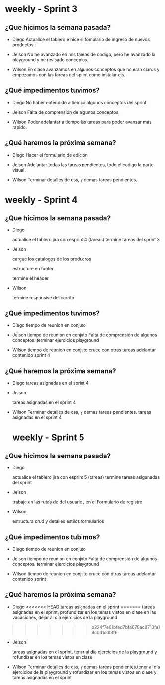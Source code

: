 # weekly - Sprint 3

## ¿Que hicimos la semana pasada?

- Diego 
Actualicé el tablero e hice el fomulario de ingreso de nuevos productos.

- Jeison
No he avanzado en mis tareas de codigo, pero he avanzado la playground y he revisado conceptos.

- Wilson 
En clase avanzamos en algunos conceptos que no eran claros y empezamos con las tareas del sprint como instalar ejs.
 
## ¿Qué impedimentos tuvimos?

- Diego
No haber entendido a tiempo algunos conceptos del sprint.

- Jeison
Falta de comprensión de algunos conceptos.

- Wilson
Poder adelantar a tiempo las tareas para poder avanzar más rapido.

## ¿Qué haremos la próxima semana? 

- Diego
Hacer el formulario de edición 

- Jeison
Adelantar todas las tareas pendientes, todo el codigo la parte visual.

- Wilson 
Terminar detalles de css, y demas tareas pendientes.


# weekly - Sprint 4

## ¿Que hicimos la semana pasada?

- Diego 

    actualice el tablero jira con esprint 4 (tareas)
    termine tareas del sprint 3

- Jeison

    cargue los catalogos de los producros 

    estructure en footer 

    termine el header 

- Wilson 

    termine responsive del carrito

 
## ¿Qué impedimentos tuvimos?

- Diego 
     tiempo de reunion en conjuto

- Jeison
    tiempo de reunion en conjuto
    Falta de comprensión de algunos conceptos.
    terminar ejercicios playground

- Wilson 
    tiempo de reunion en conjuto
    cruce con otras tareas 
    adelantar contenido sprint 4


## ¿Qué haremos la próxima semana? 

- Diego 
    tareas asignadas en el sprint 4

- Jeison 

    tareas asignadas en el sprint 4

- Wilson 
Terminar detalles de css, y demas tareas pendientes.
    tareas asignadas en el sprint 4


    # weekly - Sprint 5

## ¿Que hicimos la semana pasada?

- Diego 

    actualice el tablero jira con esprint 5 (tareas)
    termine tareas asiganadas del sprint 


- Jeison

    trabaje en las rutas de del usuario , en el Formulario de registro 
    

- Wilson 

    estructura crud y detalles estilos formularios

 
## ¿Qué impedimentos tubimos?

- Diego 
     tiempo de reunion en conjuto

- Jeison
    tiempo de reunion en conjuto
    Falta de comprensión de algunos conceptos.
    terminar ejercicios playground

- Wilson 
    tiempo de reunion en conjuto
    cruce con otras tareas 
    adelantar contenido sprint 


## ¿Qué haremos la próxima semana? 

- Diego 
<<<<<<< HEAD
    tareas asignadas en el sprint 
=======
    tareas asignadas en el sprint, profundizar en los temas vistos en clase en las vacaciones, dejar al día ejercicios de la playground
>>>>>>> b224f7e61bfed7bfa678ac8713fa19cbd1cdbff6

- Jeison 

    tareas asignadas en el sprint, tener al día ejercicios de la playground y rofundizar en los temas vistos en clase 
 

- Wilson 
Terminar detalles de css, y demas tareas pendientes.tener al día ejercicios de la playground y rofundizar en los temas vistos en clase y tareas asignadas en el sprint 

